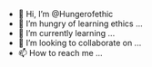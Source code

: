 - 👋 Hi, I’m @Hungerofethic
- 👀 I’m hungry of learning ethics ...
- 🌱 I’m currently learning ...
- 💞️ I’m looking to collaborate on ...
- 📫 How to reach me ...

<!---
Hungerofethic/Hungerofethic is a ✨ special ✨ repository because its `README.md` (this file) appears on your GitHub profile.
You can click the Preview link to take a look at your changes.
--->
